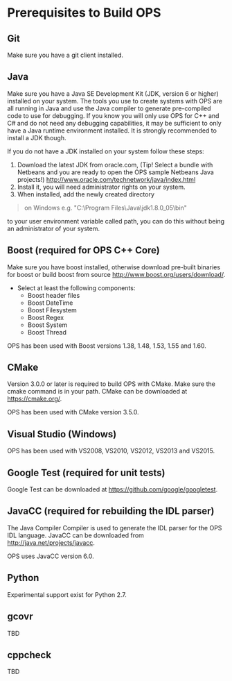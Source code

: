 # Prerequisites to Build OPS #

## Git ##
Make sure you have a git client installed.

## Java ##
Make sure you have a Java SE Development Kit (JDK, version 6 or higher) installed on
your system. The tools you use to create systems with OPS are all running in Java and
use the Java compiler to generate pre-compiled code to use for debugging. If you know
you will only use OPS for C++ and C# and do not need any debugging capabilities, it may
be sufficient to only have a Java runtime environment installed. It is strongly
recommended to install a JDK though.

If you do not have a JDK installed on your system follow these steps:
  1. Download the latest JDK from oracle.com, (Tip! Select a bundle with Netbeans and you are ready to open the OPS sample Netbeans Java projects!)       http://www.oracle.com/technetwork/java/index.html
  1. Install it, you will need administrator rights on your system.
  1. When installed, add the newly created directory
 > on Windows e.g. "C:\Program Files\Java\jdk1.8.0_05\bin"

 to your user environment variable called path, you can do this without being an administrator of your system.

## Boost (required for OPS C++ Core) ##
Make sure you have boost installed, otherwise download pre-built binaries for boost or build boost from source http://www.boost.org/users/download/.

  * Select at least the following components:
    * Boost header files
    * Boost DateTime
    * Boost Filesystem
    * Boost Regex
    * Boost System
    * Boost Thread

OPS has been used with Boost versions 1.38, 1.48, 1.53, 1.55 and 1.60.

## CMake ##
Version 3.0.0 or later is required to build OPS with CMake. Make sure the cmake command is in your path. CMake can be downloaded at https://cmake.org/.

OPS has been used with CMake version 3.5.0.

## Visual Studio (Windows) ##
OPS has been used with VS2008, VS2010, VS2012, VS2013 and VS2015.

## Google Test (required for unit tests) ##
Google Test can be downloaded at https://github.com/google/googletest.

## JavaCC (required for rebuilding the IDL parser) ##
The Java Compiler Compiler is used to generate the IDL parser for the OPS IDL language.
JavaCC can be downloaded from http://java.net/projects/javacc.

OPS uses JavaCC version 6.0.

## Python ##
Experimental support exist for Python 2.7.

## gcovr ##
TBD

## cppcheck ##
TBD
